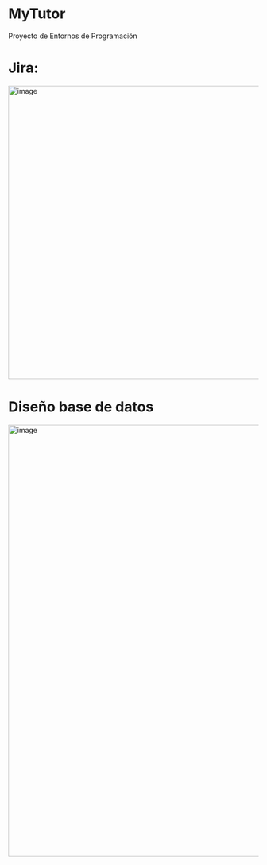 # MyTutor
Proyecto de Entornos de Programación

# Jira:
<img width="1280" height="591" alt="image" src="https://github.com/user-attachments/assets/d16db16f-cf49-4ea2-931c-543093cee165" />

# Diseño base de datos
<img width="1246" height="870" alt="image" src="https://github.com/user-attachments/assets/7ec7b2eb-9201-4635-be79-a972c7fa92db" />
